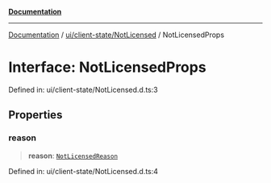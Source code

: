 [**Documentation**](../../../../index.md)

***

[Documentation](../../../../index.md) / [ui/client-state/NotLicensed](../index.md) / NotLicensedProps

# Interface: NotLicensedProps

Defined in: ui/client-state/NotLicensed.d.ts:3

## Properties

### reason

> **reason**: [`NotLicensedReason`](../../../../stores/SystemStore/enumerations/NotLicensedReason.md)

Defined in: ui/client-state/NotLicensed.d.ts:4
